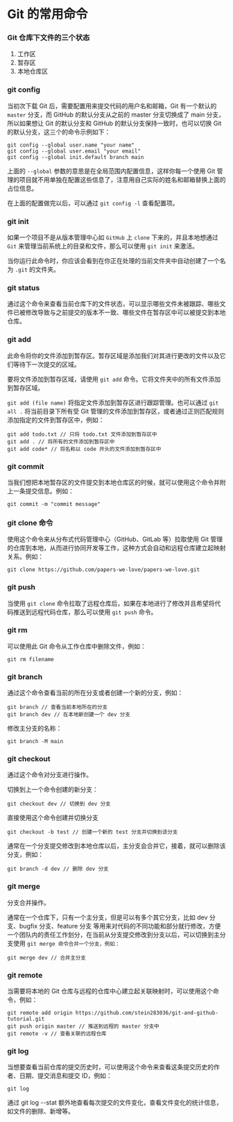 # Git 的常用命令

### Git 仓库下文件的三个状态

1. 工作区
2. 暂存区
3. 本地仓库区

### git config

当初次下载 Git 后，需要配置用来提交代码的用户名和邮箱，Git 有一个默认的 `master` 分支，而 GitHub 的默认分支从之前的 master 分支切换成了 main 分支，所以如果想让 Git 的默认分支和 GitHub 的默认分支保持一致时，也可以切换 Git 的默认分支，这三个的命令示例如下：

```git
git config --global user.name "your name"
git config --global user.email "your email"
git config --global init.default branch main
```

上面的 `--global` 参数的意思是在全局范围内配置信息，这样你每一个使用 Git 管理的项目就不用单独在配置这些信息了，注意用自己实际的姓名和邮箱替换上面的占位信息。

在上面的配置做完以后，可以通过 `git config -l` 查看配置项。

### git init

如果一个项目不是从版本管理中心如 `GitHub` 上 `clone` 下来的，并且本地想通过 `Git` 来管理当前系统上的目录和文件，那么可以使用 `git init` 来激活。

当你运行此命令时，你应该会看到在你正在处理的当前文件夹中自动创建了一个名为 `.git` 的文件夹。

### git status

通过这个命令来查看当前仓库下的文件状态，可以显示哪些文件未被跟踪、哪些文件已被修改导致与之前提交的版本不一致、哪些文件在暂存区中可以被提交到本地仓库。

### git add

此命令将你的文件添加到暂存区。暂存区域是添加我们对其进行更改的文件以及它们等待下一次提交的区域。

要将文件添加到暂存区域，请使用 `git add` 命令。它将文件夹中的所有文件添加到暂存区域。

`git add (file name)` 将指定文件添加到暂存区进行跟踪管理。也可以通过 `git all .` 将当前目录下所有受 Git 管理的文件添加到暂存区，或者通过正则匹配规则添加指定的文件到暂存区中，例如：

```git
git add todo.txt // 只将 todo.txt 文件添加到暂存区中
git add . // 将所有的文件添加到暂存区中
git add code* // 将名称以 code 开头的文件添加到暂存区中
```

### git commit

当我们想把本地暂存区的文件提交到本地仓库区的时候，就可以使用这个命令并附上一条提交信息。例如：

```git
git commit -m "commit message"
```

### git clone 命令

使用这个命令来从分布式代码管理中心（GitHub、GitLab 等）拉取使用 Git 管理的仓库到本地，从而进行协同开发等工作，这种方式会自动和远程仓库建立起映射关系。例如：

```git
git clone https://github.com/papers-we-love/papers-we-love.git
```

### git push

当使用 `git clone` 命令拉取了远程仓库后，如果在本地进行了修改并且希望将代码推送到远程代码仓库，那么可以使用 `git push` 命令。

### git rm

可以使用此 Git 命令从工作仓库中删除文件，例如：

```git
git rm filename
```

### git branch

通过这个命令查看当前的所在分支或者创建一个新的分支，例如：

```git
git branch // 查看当前本地所在的分支
git branch dev // 在本地新创建一个 dev 分支
```

修改主分支的名称：

```git
git branch -M main
```

### git checkout

通过这个命令对分支进行操作。

切换到上一个命令创建的新分支：

```git
git checkout dev // 切换到 dev 分支
```

直接使用这个命令创建并切换分支

```git
git checkout -b test // 创建一个新的 test 分支并切换到该分支
```

通常在一个分支提交修改到本地仓库以后，主分支会合并它，接着，就可以删除该分支，例如：

```git
git branch -d dev // 删除 dev 分支
```

### git merge

分支合并操作。

通常在一个仓库下，只有一个主分支，但是可以有多个其它分支，比如 dev 分支、bugfix 分支、feature 分支 等用来对代码的不同功能和部分就行修改，方便一个团队内的责任工作划分，在当前从分支提交修改到分支以后，可以切换到主分支使用 `git merge 命令合并一个分支，例如：`

```git
git merge dev // 合并主分支
```

### git remote

当需要将本地的 Git 仓库与远程的仓库中心建立起关联映射时，可以使用这个命令，例如：

```git
git remote add origin https://github.com/stein283036/git-and-github-tutorial.git
git push origin master // 推送到远程的 master 分支中
git remote -v // 查看关联的远程仓库
```

### git log

当想要查看当前仓库的提交历史时，可以使用这个命令来查看这条提交历史的作者、日期、提交消息和提交 ID，例如：

```git
git log
```

通过 git log --stat 额外地查看每次提交的文件变化，查看文件变化的统计信息，如文件的删除、新增等。
